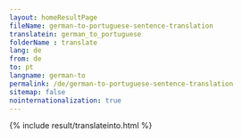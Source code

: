 ```yaml
---
layout: homeResultPage
fileName: german-to-portuguese-sentence-translation
translatein: german_to_portuguese
folderName : translate
lang: de
from: de
to: pt
langname: german-to
permalink: /de/german-to-portuguese-sentence-translation
sitemap: false
nointernationalization: true
---
```

{% include result/translateinto.html %}

<script src="/js/result/translation.js" data-foldername="{{page.folderName}}" data-lang="{{page.lang}}"></script>

